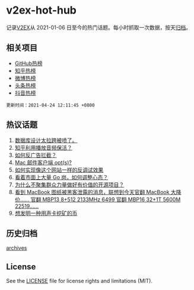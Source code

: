 # v2ex-hot-hub

 记录[V2EX](https://www.v2ex.com/)从 2021-01-06 日至今的热门话题。每小时抓取一次数据，按天[归档](archives)。
 
 ## 相关项目

- [GitHub热榜](https://github.com/snaildev/github-hot-hub)
- [知乎热榜](https://github.com/snaildev/zhihu-hot-hub)
- [微博热榜](https://github.com/snaildev/weibo-hot-hub)
- [头条热榜](https://github.com/snaildev/toutiao-hot-hub)
- [抖音热榜](https://github.com/snaildev/douyin-hot-hub)


 `更新时间：2021-04-24 12:11:45 +0800`

## 热议话题

1. [数据库设计太拉跨被喷了。](https://www.v2ex.com/t/772712)
1. [知乎利用播放音频保活？](https://www.v2ex.com/t/772704)
1. [如何反广告拦截？](https://www.v2ex.com/t/772685)
1. [Mac 邮件客户端 opt(s)?](https://www.v2ex.com/t/772700)
1. [如何实现像这个网站一样的反调试效果](https://www.v2ex.com/t/772689)
1. [看着市面上大量 Go 岗，如何调整心态？](https://www.v2ex.com/t/772855)
1. [为什么不聚集群众力量做好有价值的开源项目？](https://www.v2ex.com/t/772865)
1. [看到 MacBook 图纸被黑客泄露的消息，联想到今天官翻 MacBook 大降价……
官翻 MBP13 8+512 2133MHz 6499
官翻 MBP16 32+1T 5600M 22519……](https://www.v2ex.com/t/772687)
1. [想发明一种用声卡挖矿的币](https://www.v2ex.com/t/772795)

## 历史归档

[archives](archives)

## License

See the [LICENSE](LICENSE) file for license rights and limitations (MIT).
